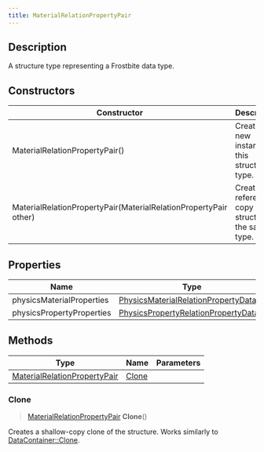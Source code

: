 ```yaml
---
title: MaterialRelationPropertyPair
---
```

## Description

A structure type representing a Frostbite data type.

## Constructors

| Constructor                                                      | Description                                              |
| ---------------------------------------------------------------- | -------------------------------------------------------- |
| MaterialRelationPropertyPair()                                   | Create a new instance of this structure type.            |
| MaterialRelationPropertyPair(MaterialRelationPropertyPair other) | Create a reference copy of a structure of the same type. |

## Properties

| Name                      | Type                                                                           | Description |
| ------------------------- | ------------------------------------------------------------------------------ | ----------- |
| physicsMaterialProperties | [PhysicsMaterialRelationPropertyData](/vext/ref/fb/physicsmaterialrelationpropertydata/)\[\] |             |
| physicsPropertyProperties | [PhysicsPropertyRelationPropertyData](/vext/ref/fb/physicspropertyrelationpropertydata/)\[\] |             |

## Methods

| Type                                                         | Name            | Parameters |
| ------------------------------------------------------------ | --------------- | ---------- |
| [MaterialRelationPropertyPair](/vext/ref/fb/materialrelationpropertypair/) | [Clone](#clone) |            |

### Clone

> [MaterialRelationPropertyPair](/vext/ref/fb/materialrelationpropertypair/) **Clone**()

Creates a shallow-copy clone of the structure. Works similarly to [DataContainer::Clone](/vext/ref/shared/class/datacontainer#clone).
